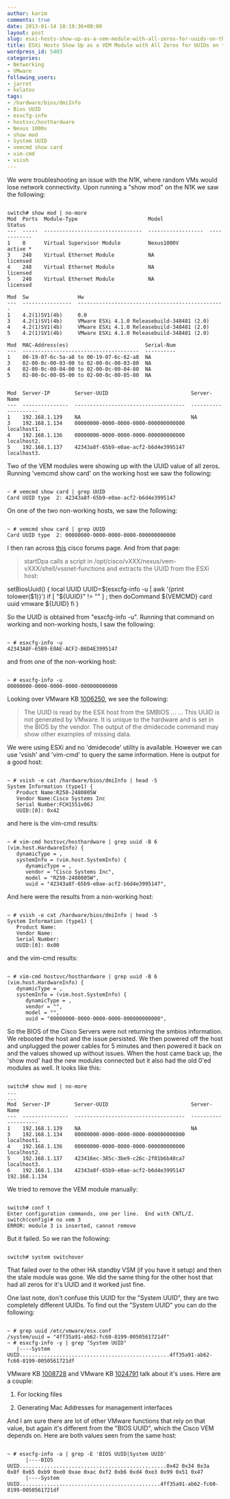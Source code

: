 ```yaml
---
author: karim
comments: true
date: 2013-01-14 18:19:36+00:00
layout: post
slug: esxi-hosts-show-up-as-a-vem-module-with-all-zeros-for-uuids-on-the-nexus-1000v
title: ESXi Hosts Show Up as a VEM Module with All Zeros for UUIDs on the Nexus 1000v
wordpress_id: 5403
categories:
- Networking
- VMware
following_users:
- jarret
- kelatov
tags:
- /hardware/bios/dmiInfo
- Bios UUID
- esxcfg-info
- hostsvc/hosthardware
- Nexus 1000v
- show mod
- System UUID
- vemcmd show card
- vim-cmd
- vsish
---
```


We were troubleshooting an issue with the N1K, where random VMs would lose network connectivity. Upon running a "show mod" on the N1K we saw the following:


```

switch# show mod | no-more
Mod  Ports  Module-Type                       Model               Status
---  -----  --------------------------------  ------------------  ------------
1    0      Virtual Supervisor Module         Nexus1000V          active *
3    248    Virtual Ethernet Module           NA                  licensed
4    248    Virtual Ethernet Module           NA                  licensed
5    248    Virtual Ethernet Module           NA                  licensed

Mod  Sw                Hw
---  ----------------  ------------------------------------------------
1    4.2(1)SV1(4b)     0.0
3    4.2(1)SV1(4b)     VMware ESXi 4.1.0 Releasebuild-348481 (2.0)
4    4.2(1)SV1(4b)     VMware ESXi 4.1.0 Releasebuild-348481 (2.0)
5    4.2(1)SV1(4b)     VMware ESXi 4.1.0 Releasebuild-348481 (2.0)

Mod  MAC-Address(es)                         Serial-Num
---  --------------------------------------  ----------
1    00-19-07-6c-5a-a8 to 00-19-07-6c-62-a8  NA
3    02-00-0c-00-03-00 to 02-00-0c-00-03-80  NA
4    02-00-0c-00-04-00 to 02-00-0c-00-04-80  NA
5    02-00-0c-00-05-00 to 02-00-0c-00-05-80  NA


Mod  Server-IP        Server-UUID                           Server-Name
---  ---------------  ------------------------------------  --------------------
1    192.168.1.139    NA                                    NA
3    192.168.1.134    00000000-0000-0000-0000-000000000000  localhost1.
4    192.168.1.136    00000000-0000-0000-0000-000000000000  localhost2.
5    192.168.1.137    42343a8f-65b9-e0ae-acf2-b6d4e3995147  localhost3.

```


Two of the VEM modules were showing up with the UUID value of all zeros. Running 'vemcmd show card' on the working host we saw the following:


```

~ # vemcmd show card | grep UUID
Card UUID type  2: 42343a8f-65b9-e0ae-acf2-b6d4e3995147

```


On one of the two non-working hosts, we saw the following:


```

~ # vemcmd show card | grep UUID
Card UUID type  2: 00000000-0000-0000-0000-000000000000

```


I then ran across [this](https://supportforums.cisco.com/thread/2166139) cisco forums page. And from that page:


> startDpa calls a script in /opt/cisco/vXXX/nexus/vem-vXXX/shell/vssnet-functions and extracts the UUID from the ESXi host:

setBiosUuid()
{
local UUID
UUID=$(esxcfg-info -u | awk '{print tolower($1)}')
if [ "${UUID}" != "" ] ; then
doCommand ${VEMCMD} card uuid vmware ${UUID}
fi
}


So the UUID is obtained from "esxcfg-info -u". Running that command on working and non-working hosts, I saw the following:


```

~ # esxcfg-info -u
42343A8F-65B9-E0AE-ACF2-B6D4E3995147

```


and from one of the non-working host:


```

~ # esxcfg-info -u
00000000-0000-0000-0000-000000000000

```


Looking over VMware KB [1006250](http://kb.vmware.com/kb/1006250), we see the following:


> The UUID is read by the ESX host from the SMBIOS
...
...
This UUID is not generated by VMware. It is unique to the hardware and is set in the BIOS by the vendor. The output of the dmidecode command may show other examples of missing data.


We were using ESXi and no 'dmidecode' utility is available. However we can use 'vsish' and 'vim-cmd' to query the same information. Here is output for a good host:


```

~ # vsish -e cat /hardware/bios/dmiInfo | head -5
System Information (type1) {
   Product Name:R250-2480805W
   Vendor Name:Cisco Systems Inc
   Serial Number:FCH1551v06J
   UUID:[0]: 0x42

```


and here is the vim-cmd results:


```

~ # vim-cmd hostsvc/hosthardware | grep uuid -B 6
(vim.host.HardwareInfo) {
   dynamicType = ,
   systemInfo = (vim.host.SystemInfo) {
      dynamicType = ,
      vendor = "Cisco Systems Inc",
      model = "R250-2480805W",
      uuid = "42343a8f-65b9-e0ae-acf2-b6d4e3995147",

```


And here were the results from a non-working host:


```

~ # vsish -e cat /hardware/bios/dmiInfo | head -5
System Information (type1) {
   Product Name:
   Vendor Name:
   Serial Number:
   UUID:[0]: 0x00

```


and the vim-cmd results:


```

~ # vim-cmd hostsvc/hosthardware | grep uuid -B 6
(vim.host.HardwareInfo) {
   dynamicType = ,
   systemInfo = (vim.host.SystemInfo) {
      dynamicType = ,
      vendor = "",
      model = "",
      uuid = "00000000-0000-0000-0000-000000000000",

```


So the BIOS of the Cisco Servers were not returning the smbios information. We rebooted the host and the issue persisted. We then powered off the host and unplugged the power cables for 5 minutes and then powered it back on and the values showed up without issues. When the host came back up, the 'show mod' had the new modules connected but it also had the old 0'ed modules as well. It looks like this:


```

switch# show mod | no-more
...
...
Mod  Server-IP        Server-UUID                           Server-Name
---  ---------------  ------------------------------------  --------------------
1    192.168.1.139    NA                                    NA
3    192.168.1.134    00000000-0000-0000-0000-000000000000  localhost1.
4    192.168.1.136    00000000-0000-0000-0000-000000000000  localhost2.
5    192.168.1.137    423416ec-385c-3be9-c26c-2f01b6b48ca7  localhost3.
6    192.168.1.134    42343a8f-65b9-e0ae-acf2-b6d4e3995147  192.168.1.134

```


We tried to remove the VEM module manually:


```

switch# conf t
Enter configuration commands, one per line.  End with CNTL/Z.
switch(config)# no vem 3
ERROR: module 3 is inserted, cannot remove

```


But it failed. So we ran the following:


```

switch# system switchover

```


That failed over to the other HA standby VSM (if you have it setup) and then the stale module was gone. We did the same thing for the other host that had all zeros for it's UUID and it worked just fine. 

One last note, don't confuse this UUID for the "System UUID", they are two completely different UUIDs. To find out the "System UUID" you can do the following:


```

~ # grep uuid /etc/vmware/esx.conf
/system/uuid = "4ff35a91-ab62-fc60-8199-0050561721df"
~ # esxcfg-info -y | grep "System UUID"
   |----System UUID.................................................4ff35a91-ab62-fc60-8199-0050561721df

```


VMware KB [1008728](http://kb.vmware.com/kb/1008728) and VMware KB [1024791](http://kb.vmware.com/kb/1024791) talk about it's uses. Here are a couple:



	
  1. For locking files

	
  2. Generating Mac Addresses for management interfaces


And I am sure there are lot of other VMware functions that rely on that value, but again it's different from the "BIOS UUID", which the Cisco VEM depends on. Here are both values seen from the same host:


```

~ # esxcfg-info -a | grep -E 'BIOS UUID|System UUID'
      |----BIOS UUID................................................0x42 0x34 0x3a 0x8f 0x65 0xb9 0xe0 0xae 0xac 0xf2 0xb6 0xd4 0xe3 0x99 0x51 0x47
      |----System UUID..............................................4ff35a91-ab62-fc60-8199-0050561721df

```

